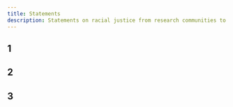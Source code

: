 ```yaml
---
title: Statements
description: Statements on racial justice from research communities to their departments.
---
```


1
------

2
------

3
------
